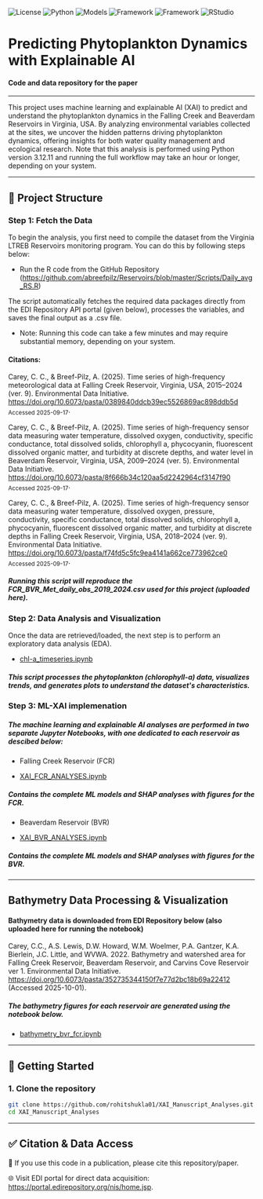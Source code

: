 <p align="left">
<img alt="License" src="https://img.shields.io/badge/License-MIT-blue.svg">
<img alt="Python" src="https://img.shields.io/badge/Python-3.9%2B-blueviolet">
<img alt="Models" src="https://img.shields.io/badge/Models-Ensemble_ML_Methods-4285F4">
<img alt="Framework" src="https://img.shields.io/badge/Framework-Scikit--learn-orange">
<img alt="Framework" src="https://img.shields.io/badge/Visulisation-Matplotlib-green">
<img alt="RStudio" src="https://img.shields.io/badge/RStudio-4285F4?style=flat&logo=rstudio&logoColor=white">
</p>

# Predicting Phytoplankton Dynamics with Explainable AI

#### Code and data repository for the paper
---

This project uses machine learning and explainable AI (XAI) to predict and understand the phytoplankton dynamics in the Falling Creek and Beaverdam Reservoirs in Virginia, USA. By analyzing environmental variables collected at the sites, we uncover the hidden patterns driving phytoplankton dynamics, offering insights for both water quality management and ecological research. Note that this analysis is performed using Python version 3.12.11 and running the full workflow may take an hour or longer, depending on your system.

---

## 📁 Project Structure


### Step 1: Fetch the Data

To begin the analysis, you first need to compile the dataset from the Virginia LTREB Reservoirs monitoring program. You can do this by following steps below:

  - Run the R code from the GitHub Repository (https://github.com/abreefpilz/Reservoirs/blob/master/Scripts/Daily_avg_RS.R)

The script automatically fetches the required data packages directly from the EDI Repository API portal (given below), processes the variables, and saves the final output as a .csv file. 

* Note: Running this code can take a few minutes and may require substantial memory, depending on your system. 

#### Citations:

Carey, C. C., & Breef-Pilz, A. (2025). Time series of high-frequency meteorological data at Falling Creek Reservoir, Virginia, USA, 2015–2024 (ver. 9). Environmental Data Initiative. https://doi.org/10.6073/pasta/0389840ddcb39ec5526869ac898ddb5d <sub>Accessed 2025-09-17</sub>.

Carey, C. C., & Breef-Pilz, A. (2025). Time series of high-frequency sensor data measuring water temperature, dissolved oxygen, conductivity, specific conductance, total dissolved solids, chlorophyll a, phycocyanin, fluorescent dissolved organic matter, and turbidity at discrete depths, and water level in Beaverdam Reservoir, Virginia, USA, 2009–2024 (ver. 5). Environmental Data Initiative. https://doi.org/10.6073/pasta/8f666b34c120aa5d2242964cf3147f90 <sub>Accessed 2025-09-17</sub>.

Carey, C. C., & Breef-Pilz, A. (2025). Time series of high-frequency sensor data measuring water temperature, dissolved oxygen, pressure, conductivity, specific conductance, total dissolved solids, chlorophyll a, phycocyanin, fluorescent dissolved organic matter, and turbidity at discrete depths in Falling Creek Reservoir, Virginia, USA, 2018–2024 (ver. 9). Environmental Data Initiative. https://doi.org/10.6073/pasta/f74fd5c5fc9ea4141a662ce773962ce0 <sub>Accessed 2025-09-17</sub>.


##### Running this script will reproduce the FCR_BVR_Met_daily_obs_2019_2024.csv used for this project (uploaded here). 


### Step 2: Data Analysis and Visualization

Once the data are retrieved/loaded, the next step is to perform an exploratory data analysis (EDA). 

- [chl-a_timeseries.ipynb](https://github.com/rohitshukla01/XAI_Manuscript_Analyses/blob/main/Chl-a_timeseries.ipynb)


 ##### This script processes the phytoplankton (chlorophyll-a) data, visualizes trends, and generates plots to understand the dataset's characteristics.

 ### Step 3: ML-XAI implemenation

##### The machine learning and explainable AI analyses are performed in two separate Jupyter Notebooks, with one dedicated to each reservoir as descibed below:

  - Falling Creek Reservoir (FCR)

  - [XAI_FCR_ANALYSES.ipynb](https://github.com/rohitshukla01/XAI_Manuscript_Analyses/blob/main/XAI_FCR_ANALYSES.ipynb)


##### Contains the complete ML models and SHAP analyses with figures for the FCR.

  -  Beaverdam Reservoir (BVR)

  - [XAI_BVR_ANALYSES.ipynb](https://github.com/rohitshukla01/XAI_Manuscript_Analyses/blob/main/XAI_BVR_ANALYSES.ipynb)


##### Contains the complete ML models and SHAP analyses with figures for the BVR.

---

## Bathymetry Data Processing & Visualization

#### Bathymetry data is downloaded from EDI Repository below (also uploaded here for running the notebook)

Carey, C.C., A.S. Lewis, D.W. Howard, W.M. Woelmer, P.A. Gantzer, K.A. Bierlein, J.C. Little, and WVWA. 2022. Bathymetry and watershed area for Falling Creek Reservoir, Beaverdam Reservoir, and Carvins Cove Reservoir ver 1. Environmental Data Initiative. https://doi.org/10.6073/pasta/352735344150f7e77d2bc18b69a22412 (Accessed 2025-10-01).

##### The bathymetry figures for each reservoir are generated using the notebook below.

- [bathymetry_bvr_fcr.ipynb](https://github.com/rohitshukla01/XAI_Manuscript_Analyses/blob/main/bathymetry_bvr_fcr.ipynb)

---

## 🚀 Getting Started

### 1. Clone the repository

```bash
git clone https://github.com/rohitshukla01/XAI_Manuscript_Analyses.git
cd XAI_Manuscript_Analyses
```

---

## ✅ Citation & Data Access

📑 If you use this code in a publication, please cite this repository/paper. 

🌐 Visit EDI portal for direct data acquisition: https://portal.edirepository.org/nis/home.jsp.










